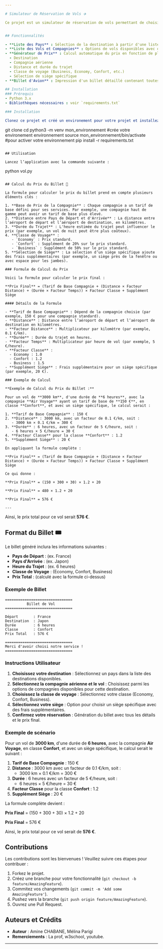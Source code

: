 ```yaml
---

# Simulateur de Réservation de Vols ✈️

Ce projet est un simulateur de réservation de vols permettant de choisir une destination, sélectionner une compagnie aérienne, déterminer une classe de voyage, choisir des sièges, et générer un billet avec tous les détails de vol et le calcul de prix.


## Fonctionnalités

- **Liste des Pays** : Sélection de la destination à partir d'une liste complète des pays du monde.
- **Liste des Vols et Compagnies** : Options de vols disponibles avec des compagnies aériennes variées.
- **Générateur de Prix** : Calcul automatique du prix en fonction de plusieurs critères :
  - Destination
  - Compagnie aérienne
  - Distance et durée du trajet
  - Classe de voyage (Business, Economy, Confort, etc.)
  - Sélection de siège spécifique
- **Billet d'Avion** : Impression d'un billet détaillé contenant toutes les informations essentielles de la réservation.

## Installation
### Prérequis
- Python 3.x
- Bibliothèques nécessaires : voir `requirements.txt`

### Installation

Clonez ce projet et créé un environement pour votre projet et installez les dépendances avec les commandes suivantes  :

```
git clone <url-du-repo>
cd <nom-du-repo>
python3 -m venv mon_environnement #crée votre environement environnement
source mon_environnement/bin/activate #pour activer votre environnement 
pip install -r requirements.txt
```

## Utilisation

Lancez l’application avec la commande suivante :

```
python vol.py
```

## Calcul du Prix du Billet 🎫

La formule pour calculer le prix du billet prend en compte plusieurs éléments clés :

1. **Base de Prix de la Compagnie** : Chaque compagnie a un tarif de base défini pour ses services. Par exemple, une compagnie haut de gamme peut avoir un tarif de base plus élevé.
2. **Distance entre Pays de Départ et d'Arrivée** : La distance entre l’aéroport de départ et l’aéroport de destination, en kilomètres.
3. **Durée du Trajet** : L'heure estimée du trajet peut influencer le prix (par exemple, un vol de nuit peut être plus coûteux).
4. **Classe de Voyage** : 
   - `Economy` : Prix standard.
   - `Confort` : Supplément de 20% sur le prix standard.
   - `Business` : Supplément de 50% sur le prix standard.
5. **Sélection de Siège** : La sélection d’un siège spécifique ajoute des frais supplémentaires (par exemple, un siège près de la fenêtre ou avec espace pour les jambes).

### Formule de Calcul du Prix

Voici la formule pour calculer le prix final :

**Prix Final** = (Tarif de Base Compagnie + (Distance × Facteur Distance) + (Durée × Facteur Temps)) × Facteur Classe + Supplément Siège

#### Détails de la Formule

- **Tarif de Base Compagnie** : Dépend de la compagnie choisie (par exemple, 150 € pour une compagnie standard).
- **Distance** : Distance entre l’aéroport de départ et l’aéroport de destination en kilomètres.
- **Facteur Distance** : Multiplicateur par kilomètre (par exemple, 0.1 €/km).
- **Durée** : Durée du trajet en heures.
- **Facteur Temps** : Multiplicateur par heure de vol (par exemple, 5 €/heure).
- **Facteur Classe** :
  - Economy : 1.0
  - Confort : 1.2
  - Business : 1.5
- **Supplément Siège** : Frais supplémentaire pour un siège spécifique (par exemple, 20 €).

### Exemple de Calcul

**Exemple de Calcul du Prix du Billet :**

Pour un vol de **3000 km**, d'une durée de **6 heures**, avec la compagnie **Air Voyage** ayant un tarif de base de **150 €**, en classe **Confort**, et avec un siège spécifique, le calcul serait :

1. **Tarif de Base Compagnie** : 150 €
2. **Distance** : 3000 km, avec un facteur de 0.1 €/km, soit :
   - 3000 km × 0.1 €/km = 300 €
3. **Durée** : 6 heures, avec un facteur de 5 €/heure, soit :
   - 6 heures × 5 €/heure = 30 €
4. **Facteur Classe** pour la classe **Confort** : 1.2
5. **Supplément Siège** : 20 €

En appliquant la formule complète :

**Prix Final** = (Tarif de Base Compagnie + (Distance × Facteur Distance) + (Durée × Facteur Temps)) × Facteur Classe + Supplément Siège

Ce qui donne :

**Prix Final** = (150 + 300 + 30) × 1.2 + 20

**Prix Final** = 480 × 1.2 + 20

**Prix Final** = 576 €

---
```


Ainsi, le prix total pour ce vol serait **576 €**.

## Format du Billet 🎟️

Le billet généré inclura les informations suivantes :

- **Pays de Départ** : (ex. France)
- **Pays d'Arrivée** : (ex. Japon)
- **Heure du Trajet** : (ex. 6 heures)
- **Classe de Voyage** : (Economy, Confort, Business)
- **Prix Total** : (calculé avec la formule ci-dessus)

### Exemple de Billet

```
===============================
          Billet de Vol
===============================

Départ       : France
Destination  : Japon
Durée        : 6 heures
Classe       : Confort
Prix Total   : 576 €

===============================
Merci d'avoir choisi notre service !
===============================
```

### Instructions Utilisateur

1. **Choisissez votre destination** : Sélectionnez un pays dans la liste des destinations disponibles.
2. **Sélectionnez la compagnie aérienne et le vol** : Choisissez parmi les options de compagnies disponibles pour cette destination.
3. **Choisissez la classe de voyage** : Sélectionnez votre classe (Economy, Confort, Business).
4. **Sélectionnez votre siège** : Option pour choisir un siège spécifique avec des frais supplémentaires.
5. **Confirmez votre réservation** : Génération du billet avec tous les détails et le prix final.

### Exemple de scénario

Pour un vol de **3000 km**, d'une durée de **6 heures**, avec la compagnie **Air Voyage**, en classe **Confort**, et avec un siège spécifique, le calcul serait le suivant :

1. **Tarif de Base Compagnie** : 150 €
2. **Distance** : 3000 km avec un facteur de 0.1 €/km, soit :
   - 3000 km × 0.1 €/km = 300 €
3. **Durée** : 6 heures avec un facteur de 5 €/heure, soit :
   - 6 heures × 5 €/heure = 30 €
4. **Facteur Classe** pour la classe **Confort** : 1.2
5. **Supplément Siège** : 20 €

La formule complète devient :

**Prix Final** = (150 + 300 + 30) × 1.2 + 20

**Prix Final** = 576 €

Ainsi, le prix total pour ce vol serait de **576 €**.

## Contributions

Les contributions sont les bienvenues ! Veuillez suivre ces étapes pour contribuer :

1. Forkez le projet.
2. Créez une branche pour votre fonctionnalité (`git checkout -b feature/AmazingFeature`).
3. Commitez vos changements (`git commit -m 'Add some AmazingFeature'`).
4. Pushez vers la branche (`git push origin feature/AmazingFeature`).
5. Ouvrez une Pull Request.

## Auteurs et Crédits

- **Auteur** : Amine CHABANE, Mélina Parigi
- **Remerciements** : La prof, w3school, youtube.

---
